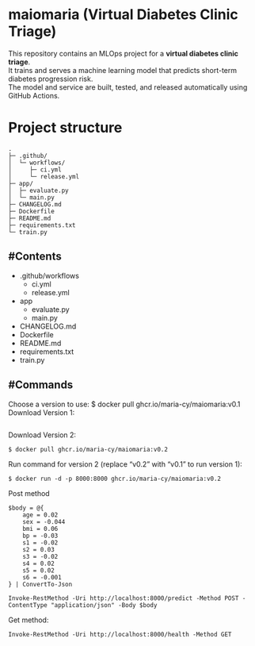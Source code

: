 # maiomaria (Virtual Diabetes Clinic Triage)

This repository contains an MLOps project for a **virtual diabetes clinic triage**.  
It trains and serves a machine learning model that predicts short-term diabetes progression risk.  
The model and service are built, tested, and released automatically using GitHub Actions.

# Project structure
```
.
├─ .github/
│  └─ workflows/
│     ├─ ci.yml
│     └─ release.yml
├─ app/
│  ├─ evaluate.py
│  └─ main.py
├─ CHANGELOG.md
├─ Dockerfile
├─ README.md
├─ requirements.txt
└─ train.py

```


#Contents
---
- .github/workflows
    - ci.yml
    - release.yml 
- app
    - evaluate.py 
    - main.py 
- CHANGELOG.md
- Dockerfile
- README.md
- requirements.txt
- train.py

#Commands
---
Choose a version to use:
$ docker pull ghcr.io/maria-cy/maiomaria:v0.1
Download Version 1:
```

```
Download Version 2:
```
$ docker pull ghcr.io/maria-cy/maiomaria:v0.2
```

Run command for version 2 (replace “v0.2” with “v0.1” to run version 1):
```
$ docker run -d -p 8000:8000 ghcr.io/maria-cy/maiomaria:v0.2
```

Post method
```
$body = @{
    age = 0.02
    sex = -0.044
    bmi = 0.06
    bp = -0.03
    s1 = -0.02
    s2 = 0.03
    s3 = -0.02
    s4 = 0.02
    s5 = 0.02
    s6 = -0.001
} | ConvertTo-Json

Invoke-RestMethod -Uri http://localhost:8000/predict -Method POST -ContentType "application/json" -Body $body
```

Get method:
```
Invoke-RestMethod -Uri http://localhost:8000/health -Method GET
```




